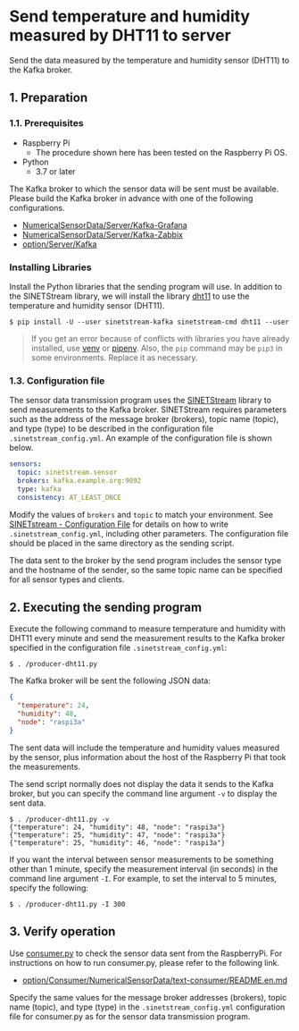 # Send temperature and humidity measured by DHT11 to server

Send the data measured by the temperature and humidity sensor (DHT11) to the Kafka broker.

## 1. Preparation

### 1.1. Prerequisites

* Raspberry Pi
  * The procedure shown here has been tested on the Raspberry Pi OS.
* Python
  * 3.7 or later

The Kafka broker to which the sensor data will be sent must be available. Please build the Kafka broker in advance with one of the following configurations.

* [NumericalSensorData/Server/Kafka-Grafana](../../Server/Kafka-Grafana/README.en.md)
* [NumericalSensorData/Server/Kafka-Zabbix](../../Server/Kafka-Zabbix/README.en.md)
* [option/Server/Kafka](../../../option/Server/Kafka/README.en.md)

### Installing Libraries

Install the Python libraries that the sending program will use. In addition to the SINETStream library, we will install the library [dht11](https://github.com/szazo/DHT11_Python) to use the temperature and humidity sensor (DHT11).

```console
$ pip install -U --user sinetstream-kafka sinetstream-cmd dht11 --user
```

> If you get an error because of conflicts with libraries you have already installed, use [venv](https://docs.python.org/ja/3/library/venv.html) or [pipenv](https://github.com/pypa/pipenv). Also, the `pip` command may be `pip3` in some environments. Replace it as necessary.

### 1.3. Configuration file

The sensor data transmission program uses the [SINETStream](https://www.sinetstream.net/) library to send measurements to the Kafka broker. SINETStream requires parameters such as the address of the message broker (brokers), topic name (topic), and type (type) to be described in the configuration file `.sinetstream_config.yml`. An example of the configuration file is shown below.

```yaml
sensors:
  topic: sinetstream.sensor
  brokers: kafka.example.org:9092
  type: kafka
  consistency: AT_LEAST_ONCE
```

Modify the values of `brokers` and `topic` to match your environment. See [SINETstream - Configuration File](https://www.sinetstream.net/docs/userguide/config.html) for details on how to write `.sinetstream_config.yml`, including other parameters. The configuration file should be placed in the same directory as the sending script.

The data sent to the broker by the send program includes the sensor type and the hostname of the sender, so the same topic name can be specified for all sensor types and clients.

## 2. Executing the sending program

Execute the following command to measure temperature and humidity with DHT11 every minute and send the measurement results to the Kafka broker specified in the configuration file ``.sinetstream_config.yml``:

```console
$ . /producer-dht11.py
```

The Kafka broker will be sent the following JSON data:

```json
{
  "temperature": 24,
  "humidity": 48,
  "node": "raspi3a"
}
```

The sent data will include the temperature and humidity values measured by the sensor, plus information about the host of the Raspberry Pi that took the measurements.

The send script normally does not display the data it sends to the Kafka broker, but you can specify the command line argument `-v` to display the sent data.

```console
$ . /producer-dht11.py -v
{"temperature": 24, "humidity": 48, "node": "raspi3a"}
{"temperature": 25, "humidity": 47, "node": "raspi3a"}
{"temperature": 25, "humidity": 46, "node": "raspi3a"}
```

If you want the interval between sensor measurements to be something other than 1 minute, specify the measurement interval (in seconds) in the command line argument `-I`. For example, to set the interval to 5 minutes, specify the following:

```console
$ . /producer-dht11.py -I 300
```

## 3. Verify operation

Use [consumer.py](../../../option/Consumer/NumericalSensorData/text-consumer/consumer.py) to check the sensor data sent from the RaspberryPi. For instructions on how to run consumer.py, please refer to the following link.

* [option/Consumer/NumericalSensorData/text-consumer/README.en.md](../../../option/Consumer/NumericalSensorData/text-consumer/README.en.md)

Specify the same values for the message broker addresses (brokers), topic name (topic), and type (type) in the `.sinetstream_config.yml` configuration file for consumer.py as for the sensor data transmission program.